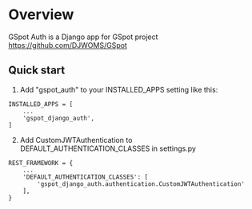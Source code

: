 # Overview

GSpot Auth is a Django app for GSpot project https://github.com/DJWOMS/GSpot

Quick start
-----------

1. Add "gspot_auth" to your INSTALLED_APPS setting like this:

```
INSTALLED_APPS = [
    ...
    'gspot_django_auth',
]
```

2. Add CustomJWTAuthentication to DEFAULT_AUTHENTICATION_CLASSES in settings.py

```
REST_FRAMEWORK = {
    ...
    'DEFAULT_AUTHENTICATION_CLASSES': [
        'gspot_django_auth.authentication.CustomJWTAuthentication'
    ],
}
```